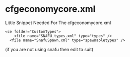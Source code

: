 # cfgeconomycore.xml
Little Snippet Needed For The cfgeconomycore.xml 


 	<ce folder="CustomTypes">
        <file name="SNAFU_types.xml" type="types" />
      <file name="SnafuSpawn.xml" type="spawnabletypes" />
  </ce>

  (if you are not using snafu then edit to suit)
